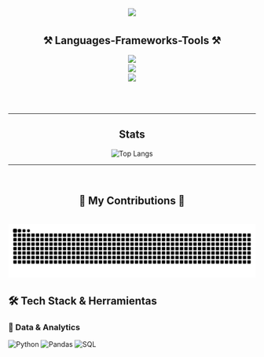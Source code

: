 

<!--
**pduran24/pduran24** is a ✨ _special_ ✨ repository because its `README.md` (this file) appears on your GitHub profile.

Here are some ideas to get you started:

- 🔭 I’m currently working on ...
- 🌱 I’m currently learning ...
- 👯 I’m looking to collaborate on ...
- 🤔 I’m looking for help with ...
- 💬 Ask me about ...
- 📫 How to reach me: ...
- 😄 Pronouns: ...
- ⚡ Fun fact: ...
-->

<div align="center">

<h1 align="center">
    <img src="https://readme-typing-svg.herokuapp.com/?font=Righteous&size=35&center=true&vCenter=true&width=500&height=70&duration=4000&lines=Hi+There!+👋;+I'm+Pablo+Durán!;" />
</h1>

<h2 align="center">⚒️ Languages-Frameworks-Tools ⚒️</h2>
<img src="https://skillicons.dev/icons?i=github,git,vscode,spring" /><br>
<img src="https://skillicons.dev/icons?i=java,python,mysql" /><br>
<img src="https://skillicons.dev/icons?i=angular,typescript" />

<br/><br/>
<hr></hr>
<h2 align="center">Stats</h2>

![Top Langs](https://github-readme-stats.vercel.app/api/top-langs/?username=pduran24&layout=compact&theme=radical)
<hr></hr>
<br/>
<h2>🐍 My Contributions 🐍</h2>
<br/>
<picture>
  <source media="(prefers-color-scheme: dark)" srcset="https://raw.githubusercontent.com/pduran24/pduran24/output/github-contribution-grid-snake-dark.svg">
  <source media="(prefers-color-scheme: light)" srcset="https://raw.githubusercontent.com/pduran24/pduran24/output/github-contribution-grid-snake.svg">
  <img alt="snake" src="https://raw.githubusercontent.com/pduran24/pduran24/output/github-contribution-grid-snake.svg">
</picture>

</div>

## 🛠️ Tech Stack & Herramientas

### 🔎 Data & Analytics  
![Python](https://img.shields.io/badge/Python-3776AB?logo=python&logoColor=white) ![Pandas](https://img.shields.io/badge/Pandas-150458?logo=pandas&logoColor=white)
![SQL](https://img.shields.io/badge/SQL-4479A1?logo=postgresql&logoColor=white) 

